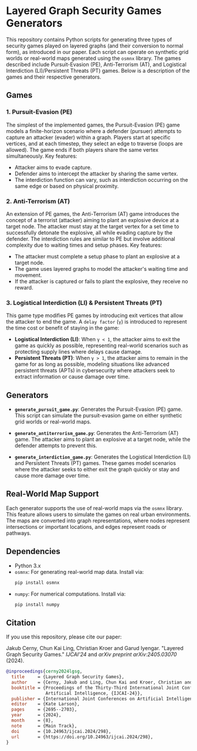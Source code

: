 # Layered Graph Security Games Generators

This repository contains Python scripts for generating three types of security games played on layered graphs (and their conversion to normal form), as introduced in our paper. Each script can operate on synthetic grid worlds or real-world maps generated using the `osmnx` library. The games described include Pursuit-Evasion (PE), Anti-Terrorism (AT), and Logistical Interdiction (LI)/Persistent Threats (PT) games. Below is a description of the games and their respective generators.

## Games

### 1. **Pursuit-Evasion (PE)**
The simplest of the implemented games, the Pursuit-Evasion (PE) game models a finite-horizon scenario where a defender (pursuer) attempts to capture an attacker (evader) within a graph. Players start at specific vertices, and at each timestep, they select an edge to traverse (loops are allowed). The game ends if both players share the same vertex simultaneously. 
Key features:
- Attacker aims to evade capture.
- Defender aims to intercept the attacker by sharing the same vertex.
- The interdiction function can vary, such as interdiction occurring on the same edge or based on physical proximity.

### 2. **Anti-Terrorism (AT)**
An extension of PE games, the Anti-Terrorism (AT) game introduces the concept of a terrorist (attacker) aiming to plant an explosive device at a target node. The attacker must stay at the target vertex for a set time to successfully detonate the explosive, all while evading capture by the defender. The interdiction rules are similar to PE but involve additional complexity due to waiting times and setup phases.
Key features:
- The attacker must complete a setup phase to plant an explosive at a target node.
- The game uses layered graphs to model the attacker's waiting time and movement.
- If the attacker is captured or fails to plant the explosive, they receive no reward.

### 3. **Logistical Interdiction (LI) & Persistent Threats (PT)**
This game type modifies PE games by introducing exit vertices that allow the attacker to end the game. A `delay factor` (`γ`) is introduced to represent the time cost or benefit of staying in the game:
- **Logistical Interdiction (LI)**: When `γ < 1`, the attacker aims to exit the game as quickly as possible, representing real-world scenarios such as protecting supply lines where delays cause damage.
- **Persistent Threats (PT)**: When `γ > 1`, the attacker aims to remain in the game for as long as possible, modeling situations like advanced persistent threats (APTs) in cybersecurity where attackers seek to extract information or cause damage over time.

## Generators

- **`generate_pursuit_game.py`**: Generates the Pursuit-Evasion (PE) game. This script can simulate the pursuit-evasion game on either synthetic grid worlds or real-world maps.
  
- **`generate_antiterrorism_game.py`**: Generates the Anti-Terrorism (AT) game. The attacker aims to plant an explosive at a target node, while the defender attempts to prevent this.

- **`generate_interdiction_game.py`**: Generates the Logistical Interdiction (LI) and Persistent Threats (PT) games. These games model scenarios where the attacker seeks to either exit the graph quickly or stay and cause more damage over time.

## Real-World Map Support

Each generator supports the use of real-world maps via the `osmnx` library. This feature allows users to simulate the games on real urban environments. The maps are converted into graph representations, where nodes represent intersections or important locations, and edges represent roads or pathways.

## Dependencies

- Python 3.x
- `osmnx`: For generating real-world map data. Install via:
  ```bash
  pip install osmnx
  ```
- `numpy`: For numerical computations. Install via:
  ```bash
  pip install numpy
  ```

## Citation

If you use this repository, please cite our paper:

Jakub Cerny, Chun Kai Ling, Christian Kroer and Garud Iyengar. "Layered Graph Security Games." *IJCAI'24* and *arXiv preprint arXiv:2405.03070* (2024).

```bibtex
@inproceedings{cerny2024lgsg,
  title     = {Layered Graph Security Games},
  author    = {Cerny, Jakub and Ling, Chun Kai and Kroer, Christian and Iyengar, Garud},
  booktitle = {Proceedings of the Thirty-Third International Joint Conference on
               Artificial Intelligence, {IJCAI-24}},
  publisher = {International Joint Conferences on Artificial Intelligence Organization},
  editor    = {Kate Larson},
  pages     = {2695--2703},
  year      = {2024},
  month     = {8},
  note      = {Main Track},
  doi       = {10.24963/ijcai.2024/298},
  url       = {https://doi.org/10.24963/ijcai.2024/298},
}

```